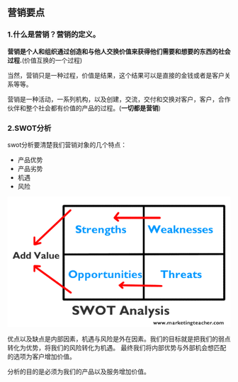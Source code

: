 ## 营销要点

### 1.什么是营销？营销的定义。

__营销是个人和组织通过创造和与他人交换价值来获得他们需要和想要的东西的社会过程.__(价值互换的一个过程)

当然，营销只是一种过程，价值是结果，这个结果可以是直接的金钱或者是客户关系等等。

营销是一种活动，一系列机构，以及创建，交流，交付和交换对客户，客户，合作伙伴和整个社会都有价值的产品的过程。(__一切都是营销__)

### 2.SWOT分析

swot分析要清楚我们营销对象的几个特点：

- 产品优势
- 产品劣势
- 机遇
- 风险

![五力分析](../images/swot.gif)

优点以及缺点是内部因素，机遇与风险是外在因素。我们的目标就是把我们的弱点转化为优势，将我们的风险转化为机遇。
最终我们将内部优势与外部机会想匹配的选项为客户增加价值。

分析的目的是必须为我们的产品以及服务增加价值。

